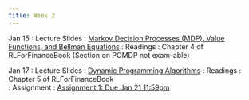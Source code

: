 ```yaml
---
title: Week 2
---
```


Jan 15
: Lecture Slides
  : [Markov Decision Processes (MDP), Value Functions, and Bellman Equations](https://github.com/coverdrive/technical-documents/blob/master/finance/cme241/Tour-MDP.pdf)
: Readings
  : Chapter 4 of RLForFinanceBook (Section on POMDP not exam-able)	

Jan 17
: Lecture Slides
  : [Dynamic Programming Algorithms](https://github.com/coverdrive/technical-documents/blob/master/finance/cme241/Tour-DP.pdf)
: Readings
  : Chapter 5 of RLForFinanceBook	
: Assignment
  : [Assignment 1: Due Jan 21 11:59pm](https://github.com/coverdrive/technical-documents/blob/master/finance/cme241/assignments/Winter2025/assignment1.ipynb)
